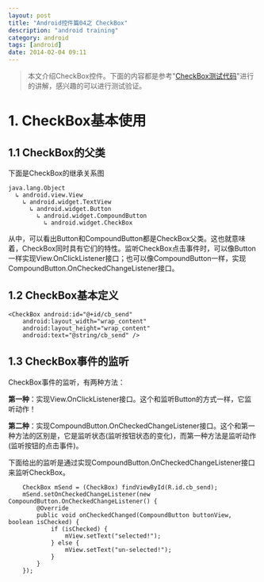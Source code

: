 ```yaml
---
layout: post
title: "Android控件篇04之 CheckBox"
description: "android training"
category: android
tags: [android]
date: 2014-02-04 09:11
---
```



> 本文介绍CheckBox控件。下面的内容都是参考"[CheckBox测试代码](https://github.com/wangkuiwu/android_applets/tree/master/api_guide/ui/widgets/CheckBox/CheckBoxTest)"进行的讲解，感兴趣的可以进行测试验证。


<a name="anchor1"></a>
# 1. CheckBox基本使用

## 1.1 CheckBox的父类

下面是CheckBox的继承关系图

    java.lang.Object
      ↳ android.view.View
        ↳ android.widget.TextView
          ↳ android.widget.Button
            ↳ android.widget.CompoundButton
              ↳ android.widget.CheckBox

从中，可以看出Button和CompoundButton都是CheckBox父类。这也就意味着，CheckBox同时具有它们的特性。监听CheckBox点击事件时，可以像Button一样实现View.OnClickListener接口；也可以像CompoundButton一样，实现CompoundButton.OnCheckedChangeListener接口。


## 1.2 CheckBox基本定义

    <CheckBox android:id="@+id/cb_send"
        android:layout_width="wrap_content"
        android:layout_height="wrap_content"
        android:text="@string/cb_send" />


## 1.3 CheckBox事件的监听

CheckBox事件的监听，有两种方法：

**第一种**：实现View.OnClickListener接口。这个和监听Button的方式一样，它监听动作！

**第二种**：实现CompoundButton.OnCheckedChangeListener接口。这个和第一种方法的区别是，它是监听状态(监听按钮状态的变化)，而第一种方法是监听动作(监听按钮的点击事件)。


下面给出的监听是通过实现CompoundButton.OnCheckedChangeListener接口来监听CheckBox。

        CheckBox mSend = (CheckBox) findViewById(R.id.cb_send);
        mSend.setOnCheckedChangeListener(new CompoundButton.OnCheckedChangeListener() {
            @Override
            public void onCheckedChanged(CompoundButton buttonView, boolean isChecked) {
                if (isChecked) {
                    mView.setText("selected!");
                } else {
                    mView.setText("un-selected!");
                }   
            }   
        }); 

